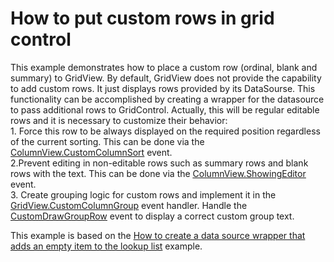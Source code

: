 # How to put custom rows in grid control


<p>This example demonstrates how to place a custom row (ordinal, blank and summary) to GridView. By default, GridView does not provide the capability to add custom rows. It just displays rows provided by its DataSourse. This functionality can be accomplished by creating a wrapper for the datasource to pass  additional rows to GridControl. Actually, this will be  regular editable rows and it is necessary to customize their behavior: <br />
1. Force this row to be always displayed on the required position regardless of the current sorting. This can be done via the <a href="http://documentation.devexpress.com/#WindowsForms/DevExpressXtraGridViewsBaseColumnView_CustomColumnSorttopic"><u>ColumnView.CustomColumnSort</u></a>  event.<br />
2.Prevent editing in non-editable rows such as summary rows and blank rows with the text. This can be done via the <a href="http://documentation.devexpress.com/#WindowsForms/DevExpressXtraGridViewsBaseColumnView_ShowingEditortopic"><u>ColumnView.ShowingEditor</u></a>  event.<br />
3. Create grouping logic for custom rows and implement it in the <a href="http://documentation.devexpress.com/#WindowsForms/DevExpressXtraGridViewsGridGridView_CustomColumnGrouptopic"><u>GridView.CustomColumnGroup</u></a> event handler. Handle the <a href="http://documentation.devexpress.com/#WindowsForms/DevExpressXtraGridViewsGridGridView_CustomDrawGroupRowtopic"><u>CustomDrawGroupRow</u></a> event to display a correct custom group text.</p><p>This example is based on the <a href="https://www.devexpress.com/Support/Center/p/E1180">How to create a data source wrapper that adds an empty item to the lookup list</a> example.</p><br />


<br/>


